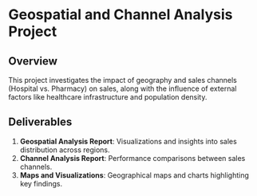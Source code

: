 # Geospatial and Channel Analysis Project

## Overview
This project investigates the impact of geography and sales channels (Hospital vs. Pharmacy) on sales, along with the influence of external factors like healthcare infrastructure and population density.

## Deliverables
1. **Geospatial Analysis Report**: Visualizations and insights into sales distribution across regions.
2. **Channel Analysis Report**: Performance comparisons between sales channels.
3. **Maps and Visualizations**: Geographical maps and charts highlighting key findings.
